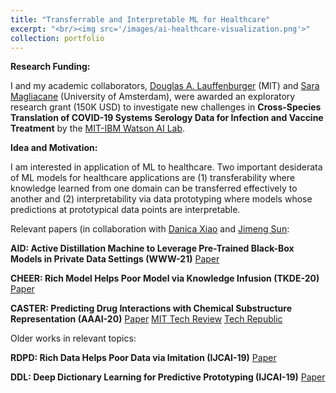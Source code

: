 ```yaml
---
title: "Transferrable and Interpretable ML for Healthcare"
excerpt: "<br/><img src='/images/ai-healthcare-visualization.png'>"
collection: portfolio
---
```


**Research Funding:**

<p align="justify">

I and my academic collaborators, <a href="http://web.mit.edu/dallab/people/index.html">Douglas A. Lauffenburger</a> (MIT) and <a href="https://smaglia.wordpress.com/">Sara Magliacane</a> (University of Amsterdam), were awarded an exploratory research grant (150K USD) to investigate new challenges in <b>Cross-Species Translation of COVID-19 Systems Serology Data for Infection and Vaccine Treatment</b> by the <a href="https://mitibmwatsonailab.mit.edu/">MIT-IBM Watson AI Lab</a>.

</p>


**Idea and Motivation:**

<p align="justify">

I am interested in application of ML to healthcare. Two important desiderata of ML models for healthcare applications are (1) transferability where knowledge learned from one domain can be transferred effectively to another and (2) interpretability via data prototyping where models whose predictions at prototypical data points are interpretable.

</p> 
 
Relevant papers (in collaboration with <a href="https://sites.google.com/view/danicaxiao">Danica Xiao</a> and <a href="https://cs.illinois.edu/about/people/faculty/jimeng">Jimeng Sun</a>:

**AID: Active Distillation Machine to Leverage Pre-Trained Black-Box Models in Private Data Settings (WWW-21)** [Paper](https://htnghia87.github.io/publication/www21)

**CHEER: Rich Model Helps Poor Model via Knowledge Infusion (TKDE-20)** [Paper](https://htnghia87.github.io/publication/tkde20)

**CASTER: Predicting Drug Interactions with Chemical Substructure Representation (AAAI-20)** [Paper](https://htnghia87.github.io/publication/aaai20) [MIT Tech Review](https://www.technologyreview.com/f/615153/ai-adverse-drug-interactions-chemistry-health-care/) [Tech Republic](https://www.techrepublic.com/article/ibm-unveils-new-ai-model-to-predict-potentially-harmful-drug-to-drug-interactions/)

Older works in relevant topics:

**RDPD: Rich Data Helps Poor Data via Imitation (IJCAI-19)** [Paper](https://htnghia87.github.io/publication/ijcai19a)

**DDL: Deep Dictionary Learning for Predictive Prototyping (IJCAI-19)** [Paper](https://htnghia87.github.io/publication/ijcai19b)

